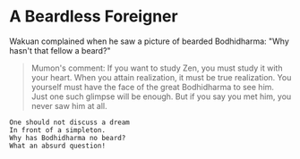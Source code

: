# A Beardless Foreigner

Wakuan complained when he saw a picture of bearded Bodhidharma: "Why hasn't that fellow a beard?"

> Mumon's comment: If you want to study Zen, you must study it with your heart. When you attain realization, it must be true realization. You yourself must have the face of the great Bodhidharma to see him. Just one such glimpse will be  enough. But if you say you met him, you never saw him at all.

```
One should not discuss a dream
In front of a simpleton.
Why has Bodhidharma no beard?
What an absurd question!
```
